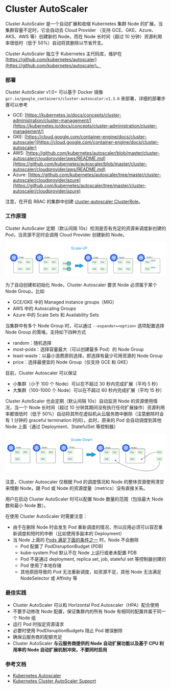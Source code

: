 # Cluster AutoScaler

Cluster AutoScaler 是一个自动扩展和收缩 Kubernetes 集群 Node 的扩展。当集群容量不足时，它会自动去 Cloud Provider （支持 GCE、GKE、Azure、AKS、AWS 等）创建新的 Node，而在 Node 长时间（超过 10 分钟）资源利用率很低时（低于 50%）自动将其删除以节省开支。

Cluster AutoScaler 独立于 Kubernetes 主代码库，维护在 [https://github.com/kubernetes/autoscaler](https://github.com/kubernetes/autoscaler)。

### 部署

Cluster AutoScaler v1.0+ 可以基于 Docker 镜像 `gcr.io/google_containers/cluster-autoscaler:v1.3.0` 来部署，详细的部署步骤可以参考

* GCE: [https://kubernetes.io/docs/concepts/cluster-administration/cluster-management/](https://kubernetes.io/docs/concepts/cluster-administration/cluster-management/)
* GKE: [https://cloud.google.com/container-engine/docs/cluster-autoscaler](https://cloud.google.com/container-engine/docs/cluster-autoscaler)
* AWS: [https://github.com/kubernetes/autoscaler/blob/master/cluster-autoscaler/cloudprovider/aws/README.md](https://github.com/kubernetes/autoscaler/blob/master/cluster-autoscaler/cloudprovider/aws/README.md)
* Azure: [https://github.com/kubernetes/autoscaler/tree/master/cluster-autoscaler/cloudprovider/azure](https://github.com/kubernetes/autoscaler/tree/master/cluster-autoscaler/cloudprovider/azure)

注意，在开启 RBAC 的集群中创建 [cluster-autoscaler ClusterRole](https://github.com/kubernetes/kubernetes/blob/master/cluster/addons/rbac/cluster-autoscaler/cluster-autoscaler-rbac.yaml)。

### 工作原理

Cluster AutoScaler 定期（默认间隔 10s）检测是否有充足的资源来调度新创建的 Pod，当资源不足时会调用 Cloud Provider 创建新的 Node。

![](../.gitbook/assets/image%20%28135%29.png)

为了自动创建和初始化 Node，Cluster Autoscaler 要求 Node 必须属于某个 Node Group，比如

* GCE/GKE 中的 Managed instance groups（MIG）
* AWS 中的 Autoscaling Groups
* Azure 中的 Scale Sets 和 Availability Sets

当集群中有多个 Node Group 时，可以通过 `--expander=<option>` 选项配置选择 Node Group 的策咯，支持如下四种方式

* random：随机选择
* most-pods：选择容量最大（可以创建最多 Pod）的 Node Group
* least-waste：以最小浪费原则选择，即选择有最少可用资源的 Node Group
* price：选择最便宜的 Node Group（仅支持 GCE 和 GKE）

目前，Cluster Autoscaler 可以保证

* 小集群（小于 100 个 Node）可以在不超过 30 秒内完成扩展（平均 5 秒）
* 大集群（100-1000 个 Node）可以在不超过 60 秒内完成扩展（平均 15 秒）

Cluster AutoScaler 也会定期（默认间隔 10s）自动监测 Node 的资源使用情况，当一个 Node 长时间（超过 10 分钟其期间没有执行任何扩展操作）资源利用率都很低时（低于 50%）自动将其所在虚拟机从云服务商中删除（注意删除时会有 1 分钟的 graceful termination 时间）。此时，原来的 Pod 会自动调度到其他 Node 上面（通过 Deployment、StatefulSet 等控制器）

![](../.gitbook/assets/image%20%2876%29.png)

注意，Cluster Autoscaler 仅根据 Pod 的调度情况和 Node 的整体资源使用清空来增删 Node，跟 Pod 或 Node 的资源度量（metrics）没有直接关系。

用户在启动 Cluster AutoScaler 时可以配置 Node 数量的范围（包括最大 Node 数和最小 Node 数）。

在使用 Cluster AutoScaler 时需要注意：

* 由于在删除 Node 时会发生 Pod 重新调度的情况，所以应用必须可以容忍重新调度和短时的中断（比如使用多副本的 Deployment）
* 当 Node 上面的 [Pods 满足下面的条件之一](https://github.com/kubernetes/autoscaler/blob/master/cluster-autoscaler/FAQ.md#what-types-of-pods-can-prevent-ca-from-removing-a-node) 时，Node 不会删除
  * Pod 配置了 PodDisruptionBudget \(PDB\)
  * kube-system Pod 默认不在 Node 上运行或者未配置 PDB
  * Pod 不是通过 deployment, replica set, job, stateful set 等控制器创建的
  * Pod 使用了本地存储
  * 其他原因导致的 Pod 无法重新调度，如资源不足，其他 Node 无法满足 NodeSelector 或 Affinity 等

### 最佳实践

* Cluster AutoScaler 可以和 Horizontal Pod Autoscaler（HPA）配合使用
* 不要手动修改 Node 配置，保证集群内的所有 Node 有相同的配置并属于同一个 Node 组
* 运行 Pod 时指定资源请求
* 必要时使用 PodDisruptionBudgets 阻止 Pod 被误删除
* 确保云服务商的配额充足
* Cluster AutoScaler **与云服务商提供的 Node 自动扩展功能以及基于 CPU 利用率的 Node 自动扩展机制冲突，不要同时启用**

### 参考文档

* [Kubernetes Autoscaler](https://github.com/kubernetes/autoscaler)
* [Kubernetes Cluster AutoScaler Support](http://blog.spotinst.com/2017/06/14/k8-autoscaler-support/)

